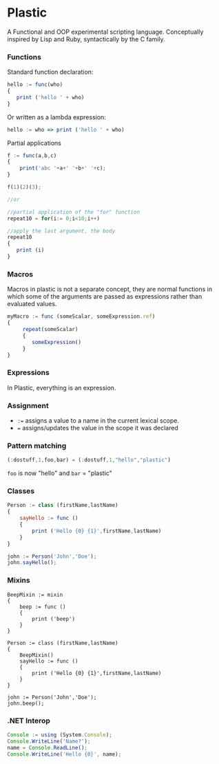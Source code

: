 # Plastic

A Functional and OOP experimental scripting language.
Conceptually inspired by Lisp and Ruby, syntactically by the C family.


### Functions

Standard function declaration:
```javascript
hello := func(who)
{
   print ('hello ' + who)
}
```

Or written as a lambda expression:
```javascript
hello := who => print ('hello ' + who)
```

Partial applications
```javascript
f := func(a,b,c)
{
    print('abc '+a+' '+b+' '+c);
}

f(1)(2)(3);

//or

//partial application of the "for" function
repeat10 = for(i:= 0;i<10;i++)

//apply the last argument, the body
repeat10
{
   print (i)
}

```


### Macros

Macros in plastic is not a separate concept, they are normal functions in which some of the arguments are passed as expressions rather than evaluated values.

```javascript
myMacro := func (someScalar, someExpression.ref)
{
     repeat(someScalar)
     {
        someExpression()
     }
}
```

### Expressions

In Plastic, everything is an expression.

### Assignment

* `:=` assigns a value to a name in the current lexical scope.
* `=` assigns/updates the value in the scope it was declared

### Pattern matching

```javascript
(:dostuff,1,foo,bar) = (:dostuff,1,"hello","plastic")
```
`foo` is now "hello" and `bar` = "plastic"

### Classes

```javascript
Person := class (firstName,lastName)
{
    sayHello := func ()
    {
        print ('Hello {0} {1}',firstName,lastName)
    }
}

john := Person('John','Doe');
john.sayHello();
```

### Mixins

```
BeepMixin := mixin
{
    beep := func ()
    {
        print ('beep')
    }
}

Person := class (firstName,lastName)
{
    BeepMixin()
    sayHello := func ()
    {
        print ('Hello {0} {1}',firstName,lastName)
    }
}

john := Person('John','Doe');
john.beep();
```

### .NET Interop

```javascript
Console := using (System.Console);
Console.WriteLine('Name?');
name = Console.ReadLine();
Console.WriteLine('Hello {0}', name);
```
